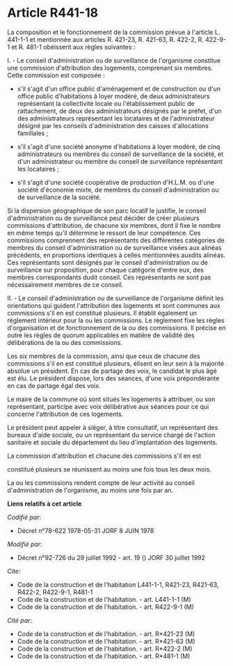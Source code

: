 # Article R441-18

La composition et le fonctionnement de la commission prévue à l'article L. 441-1-1 et mentionnée aux articles R. 421-23, R.
421-63, R. 422-2, R. 422-9-1 et R. 481-1 obéissent aux règles suivantes :

I. - Le conseil d'administration ou de surveillance de l'organisme constitue une commission d'attribution des logements,
comprenant six membres. Cette commission est composée :

- s'il s'agit d'un office public d'aménagement et de construction ou d'un office public d'habitations à loyer modéré, de deux
administrateurs représentant la collectivité locale ou l'établissement public de rattachement, de deux des administrateurs
désignés par le préfet, d'un des administrateurs représentant les locataires et de l'administrateur désigné par les conseils
d'administration des caisses d'allocations familiales ;

- s'il s'agit d'une société anonyme d'habitations à loyer modéré, de cinq administrateurs ou membres du conseil de
surveillance de la société, et d'un administrateur ou membre du conseil de surveillance représentant les locataires ;

- s'il s'agit d'une société coopérative de production d'H.L.M. ou d'une société d'économie mixte, de membres du conseil
d'administration ou de surveillance de la société.

Si la dispersion géographique de son parc locatif le justifie, le conseil d'administration ou de surveillance peut décider de
créer plusieurs commissions d'attribution, de chacune six membres, dont il fixe le nombre en même temps qu'il détermine le
ressort de leur compétence. Ces commissions comprennent des représentants des différentes catégories de membres du conseil
d'administration ou de surveillance visées aux alinéas précédents, en proportions identiques à celles mentionnées auxdits
alinéas. Ces représentants sont désignés par le conseil d'administration ou de surveillance sur proposition, pour chaque
catégorie d'entre eux, des membres correspondants dudit conseil. Ces représentants ne sont pas nécessairement membres de ce
conseil.

II. - Le conseil d'administration ou de surveillance de l'organisme définit les orientations qui guident l'attribution des
logements et sont communes aux commissions s'il en est constitué plusieurs. Il établit également un règlement intérieur pour
la ou les commissions. Le règlement fixe les règles d'organisation et de fonctionnement de la ou des commissions. Il précise
en outre les règles de quorum applicables en matière de validité des délibérations de la ou des commissions.

Les six membres de la commission, ainsi que ceux de chacune des commissions s'il en est constitué plusieurs, élisent en leur
sein à la majorité absolue un président. En cas de partage des voix, le candidat le plus âgé est élu. Le président dispose,
lors des séances, d'une voix prépondérante en cas de partage égal des voix.

Le maire de la commune où sont situés les logements à attribuer, ou son représentant, participe avec voix délibérative aux
séances pour ce qui concerne l'attribution de ces logements.

Le président peut appeler à siéger, à titre consultatif, un représentant des bureaux d'aide sociale, ou un représentant du
service chargé de l'action sanitaire et sociale du département du lieu d'implantation des logements.

La commission d'attribution et chacune des commissions s'il en est

constitué plusieurs se réunissent au moins une fois tous les deux mois.

La ou les commissions rendent compte de leur activité au conseil d'administration de l'organisme, au moins une fois par an.

**Liens relatifs à cet article**

_Codifié par_:

  - Décret n°78-622 1978-05-31 JORF 8 JUIN 1978

_Modifié par_:

  - Décret n°92-726 du 29 juillet 1992 - art. 19 () JORF 30 juillet 1992

_Cite_:

  - Code de la construction et de l'habitation L441-1-1, R421-23, R421-63, R422-2, R422-9-1, R481-1
  - Code de la construction et de l'habitation. - art. L441-1-1 (M)
  - Code de la construction et de l'habitation. - art. R422-9-1 (M)

_Cité par_:

  - Code de la construction et de l'habitation. - art. R*421-23 (M)
  - Code de la construction et de l'habitation. - art. R*421-63 (M)
  - Code de la construction et de l'habitation. - art. R*422-2 (M)
  - Code de la construction et de l'habitation. - art. R*481-1 (M)

